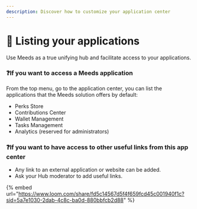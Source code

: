 ```yaml
---
description: Discover how to customize your application center
---
```


# 📌 Listing your applications

Use Meeds as a true unifying hub and facilitate access to your applications.

### :question:If you want to access a Meeds application&#x20;

From the top menu, go to the application center, you can list the applications that the Meeds solution offers by default:

* Perks Store
* Contributions Center
* Wallet Management
* Tasks Management
* Analytics (reserved for administrators)

### :question:If you want to have access to other useful links from this app center

* Any link to an external application or website can be added.
* Ask your Hub moderator to add useful links.



{% embed url="https://www.loom.com/share/fd5c14567d5f4f659fcd45c001940f1c?sid=5a7e1030-2dab-4c8c-ba0d-880bbfcb2d88" %}
